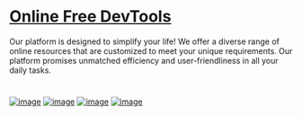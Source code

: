 # <a href="https://devtoo1s.dev)">Online Free DevTools</a>
Our platform is designed to simplify your life! We offer a diverse range of online resources that are customized to meet your unique requirements. Our platform promises unmatched efficiency and user-friendliness in all your daily tasks.
#
[![image](https://github.com/satyamkumar420/DevToo1s/assets/98641231/03dfeb3a-028e-4b4b-986d-8a9c09fb3835)](https://devtoo1s.dev)
[![image](https://github.com/satyamkumar420/DevToo1s/assets/98641231/785a347c-2031-4a80-831a-2bed8a9fed72)](https://devtoo1s.dev)
[![image](https://github.com/satyamkumar420/DevToo1s/assets/98641231/0a411891-596f-4cab-9711-50efc6eb058e)](https://devtoo1s.dev)
[![image](https://github.com/satyamkumar420/DevToo1s/assets/98641231/3dd831ea-a435-4b4e-915c-87e4cd18f790)](https://devtoo1s.dev)
